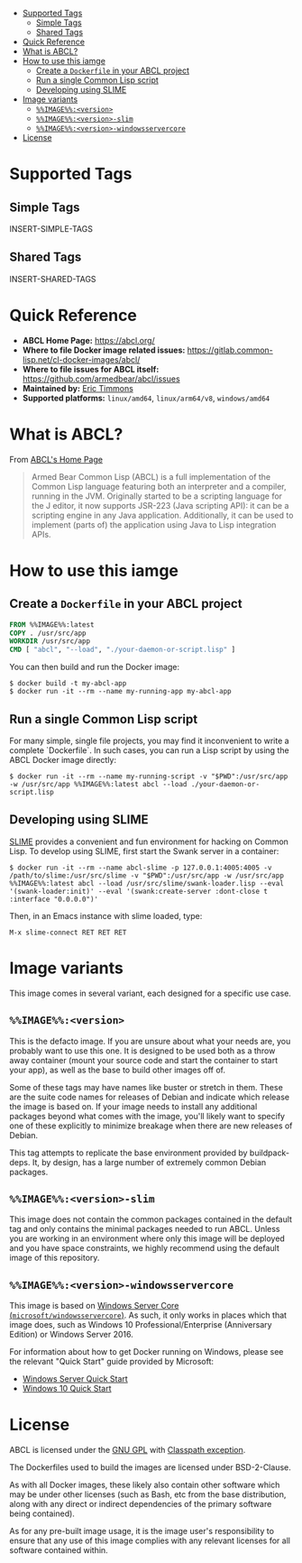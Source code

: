 - [Supported Tags](#orgef301ae)
  - [Simple Tags](#org060c6b9)
  - [Shared Tags](#org1085d12)
- [Quick Reference](#orgc2fa4fb)
- [What is ABCL?](#orgc5cbc4c)
- [How to use this iamge](#org84c2895)
  - [Create a `Dockerfile` in your ABCL project](#orgb45ff03)
  - [Run a single Common Lisp script](#org8ec9d53)
  - [Developing using SLIME](#org98391d6)
- [Image variants](#orga3a9ef4)
  - [`%%IMAGE%%:<version>`](#org50a7673)
  - [`%%IMAGE%%:<version>-slim`](#org96159d5)
  - [`%%IMAGE%%:<version>-windowsservercore`](#org103d076)
- [License](#org76aa2e1)



<a id="orgef301ae"></a>

# Supported Tags


<a id="org060c6b9"></a>

## Simple Tags

INSERT-SIMPLE-TAGS


<a id="org1085d12"></a>

## Shared Tags

INSERT-SHARED-TAGS


<a id="orgc2fa4fb"></a>

# Quick Reference

-   **ABCL Home Page:** <https://abcl.org/>
-   **Where to file Docker image related issues:** <https://gitlab.common-lisp.net/cl-docker-images/abcl/>
-   **Where to file issues for ABCL itself:** <https://github.com/armedbear/abcl/issues>
-   **Maintained by:** [Eric Timmons](https://github.com/daewok)
-   **Supported platforms:** `linux/amd64`, `linux/arm64/v8`, `windows/amd64`


<a id="orgc5cbc4c"></a>

# What is ABCL?

From [ABCL's Home Page](https://abcl.org)

> Armed Bear Common Lisp (ABCL) is a full implementation of the Common Lisp language featuring both an interpreter and a compiler, running in the JVM. Originally started to be a scripting language for the J editor, it now supports JSR-223 (Java scripting API): it can be a scripting engine in any Java application. Additionally, it can be used to implement (parts of) the application using Java to Lisp integration APIs.


<a id="org84c2895"></a>

# How to use this iamge


<a id="orgb45ff03"></a>

## Create a `Dockerfile` in your ABCL project

```dockerfile
FROM %%IMAGE%%:latest
COPY . /usr/src/app
WORKDIR /usr/src/app
CMD [ "abcl", "--load", "./your-daemon-or-script.lisp" ]
```

You can then build and run the Docker image:

```console
$ docker build -t my-abcl-app
$ docker run -it --rm --name my-running-app my-abcl-app
```


<a id="org8ec9d53"></a>

## Run a single Common Lisp script

For many simple, single file projects, you may find it inconvenient to write a complete \`Dockerfile\`. In such cases, you can run a Lisp script by using the ABCL Docker image directly:

```console
$ docker run -it --rm --name my-running-script -v "$PWD":/usr/src/app -w /usr/src/app %%IMAGE%%:latest abcl --load ./your-daemon-or-script.lisp
```


<a id="org98391d6"></a>

## Developing using SLIME

[SLIME](https://common-lisp.net/project/slime/) provides a convenient and fun environment for hacking on Common Lisp. To develop using SLIME, first start the Swank server in a container:

```console
$ docker run -it --rm --name abcl-slime -p 127.0.0.1:4005:4005 -v /path/to/slime:/usr/src/slime -v "$PWD":/usr/src/app -w /usr/src/app %%IMAGE%%:latest abcl --load /usr/src/slime/swank-loader.lisp --eval '(swank-loader:init)' --eval '(swank:create-server :dont-close t :interface "0.0.0.0")'
```

Then, in an Emacs instance with slime loaded, type:

```emacs
M-x slime-connect RET RET RET
```


<a id="orga3a9ef4"></a>

# Image variants

This image comes in several variant, each designed for a specific use case.


<a id="org50a7673"></a>

## `%%IMAGE%%:<version>`

This is the defacto image. If you are unsure about what your needs are, you probably want to use this one. It is designed to be used both as a throw away container (mount your source code and start the container to start your app), as well as the base to build other images off of.

Some of these tags may have names like buster or stretch in them. These are the suite code names for releases of Debian and indicate which release the image is based on. If your image needs to install any additional packages beyond what comes with the image, you'll likely want to specify one of these explicitly to minimize breakage when there are new releases of Debian.

This tag attempts to replicate the base environment provided by buildpack-deps. It, by design, has a large number of extremely common Debian packages.


<a id="org96159d5"></a>

## `%%IMAGE%%:<version>-slim`

This image does not contain the common packages contained in the default tag and only contains the minimal packages needed to run ABCL. Unless you are working in an environment where only this image will be deployed and you have space constraints, we highly recommend using the default image of this repository.


<a id="org103d076"></a>

## `%%IMAGE%%:<version>-windowsservercore`

This image is based on [Windows Server Core (`microsoft/windowsservercore`)](https://hub.docker.com/_/microsoft-windows-servercore). As such, it only works in places which that image does, such as Windows 10 Professional/Enterprise (Anniversary Edition) or Windows Server 2016.

For information about how to get Docker running on Windows, please see the relevant "Quick Start" guide provided by Microsoft:

-   [Windows Server Quick Start](https://msdn.microsoft.com/en-us/virtualization/windowscontainers/quick_start/quick_start_windows_server)
-   [Windows 10 Quick Start](https://msdn.microsoft.com/en-us/virtualization/windowscontainers/quick_start/quick_start_windows_10)


<a id="org76aa2e1"></a>

# License

ABCL is licensed under the [GNU GPL](https://www.gnu.org/copyleft/gpl.html) with [Classpath exception](https://www.gnu.org/software/classpath/license.html).

The Dockerfiles used to build the images are licensed under BSD-2-Clause.

As with all Docker images, these likely also contain other software which may be under other licenses (such as Bash, etc from the base distribution, along with any direct or indirect dependencies of the primary software being contained).

As for any pre-built image usage, it is the image user's responsibility to ensure that any use of this image complies with any relevant licenses for all software contained within.
